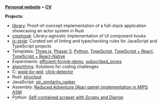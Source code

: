 [**Personal website**](https://resolritter.vercel.app) • [**CV**](https://resolritter.vercel.app/cv)

**Projects**:

- [library](https://github.com/resolritter/library): Proof-of-concept implementation of a full-stack application showcasing an actor system in Rust
- [cmphook](https://github.com/resolritter/cmphook): Library-agnostic implementation of UI component hooks
-  [js-style](https://github.com/resolritter/js-style): Curated set of linting and typechecking rules for JavaScript and TypeScript projects
- Templates:  [Three.js](https://github.com/resolritter/threejs-template), [Phaser 3](https://github.com/resolritter/phaser3-template), [Python](https://github.com/resolritter/py-template), [TypeScript](https://github.com/resolritter/ts-template), [TypeScript + React](https://github.com/resolritter/react-ts-starter), [TypeScript + React-Native](https://github.com/resolritter/ts-react-native-starter)
- Experiments: [efficient-formik-demo](https://github.com/resolritter/efficient-formik-demo), [subscribed_props](https://github.com/resolritter/subscribed_props)
- [algorithms](https://github.com/resolritter/algorithms): Solutions for coding challenges
- C:  [wpid-by-wid](https://github.com/resolritter/wpid-by-wid), [click-detector](https://github.com/resolritter/click-detector)
- Rust: [structout](https://github.com/resolritter/structout)
- JavaScript: [str_similarity_ranker](https://github.com/resolritter/str_similarity_ranker)
- Assembly: [Reduced Adventure (Atari game) implementation in MIPS ASM](https://github.com/resolritter/MIPS-Mars-Game)
- Python: [Self-contained scraper with Scrapy and Django](https://github.com/resolritter/webscraper-news-portal)
